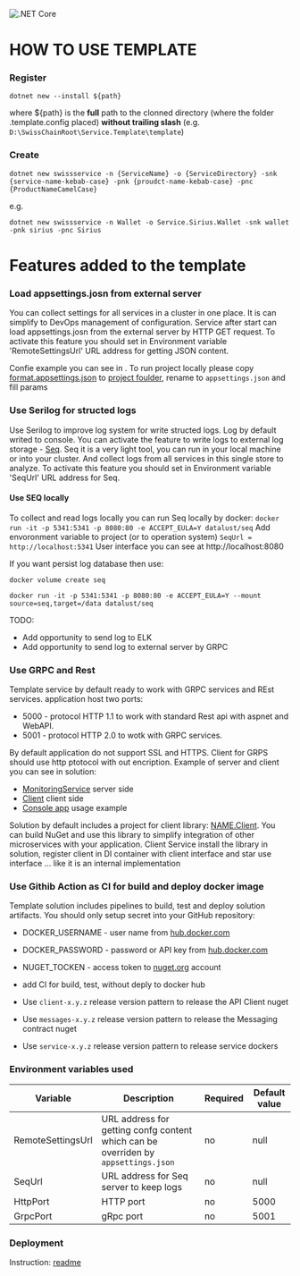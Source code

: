 ![.NET Core](https://github.com/SC-Poc/Service.Template/workflows/.NET%20Core/badge.svg)

# HOW TO USE TEMPLATE

### Register 
`
dotnet new --install ${path}
`

where ${path} is the **full** path to the clonned directory (where the folder .template.config placed) **without trailing slash** (e.g. `D:\SwissChainRoot\Service.Template\template`)

### Create

`
dotnet new swissservice -n {ServiceName} -o {ServiceDirectory} -snk {service-name-kebab-case} -pnk {proudct-name-kebab-case} -pnc {ProductNameCamelCase}
`

e.g.

`
dotnet new swissservice -n Wallet -o Service.Sirius.Wallet -snk wallet -pnk sirius -pnc Sirius
`
# Features added to the template

### Load appsettings.josn from external server
You can collect settings for all services in a cluster in one place. It is can simplify to DevOps management of configuration.
Service after start can load appsettings.josn from the external server by HTTP GET request.
To activate this feature you should set in Environment variable 'RemoteSettingsUrl' URL address for getting JSON content.

Confie example you can see in []().
To run project locally please copy [format.appsettings.json](https://github.com/SC-Poc/Service.Template/blob/master/template/format.appsettings.json) to [project foulder](https://github.com/SC-Poc/Service.Template/tree/master/template/src/Example), rename to `appsettings.json` and fill params

### Use Serilog for structed logs
Use Serilog to improve log system for write structed logs. 
Log by default writed to console.
You can activate the feature to write logs to external log storage - [Seq](https://datalust.co/seq). Seq it is a very light tool, you can run in your local machine or into your cluster. And collect logs from all services in this single store to analyze.
To activate this feature you should set in Environment variable 'SeqUrl' URL address for Seq.

#### Use SEQ locally
To collect and read logs locally you can run Seq locally by docker:
`
docker run -it -p 5341:5341 -p 8080:80 -e ACCEPT_EULA=Y datalust/seq
`
Add envoronment variable to project (or to operation system)
`
SeqUrl = http://localhost:5341
`
User interface you can see at http://localhost:8080

If you want persist log database then use:

`
docker volume create seq
`

`
docker run -it -p 5341:5341 -p 8080:80 -e ACCEPT_EULA=Y --mount source=seq,target=/data datalust/seq
`

TODO: 
* Add opportunity to send log to ELK
* Add opportunity to send log to external server by GRPC

### Use GRPC and Rest
Template service by default ready to work with GRPC services and REst services. application host two ports:
* 5000 - protocol HTTP 1.1 to work with standard Rest api with aspnet and WebAPI.
* 5001 - protocol HTTP 2.0 to wotk with GRPC services.

By default application do not support SSL and HTTPS. Client for GRPS should use http ptotocol with out encription.
Example of server and client you can see in solution: 
* [MonitoringService](https://github.com/SC-Poc/Service.Template/blob/master/template/src/Example/GrpcServices/MonitoringService.cs) server side
* [Client](https://github.com/SC-Poc/Service.Template/blob/master/template/src/Example.Client/ExampleClient.cs) client side
* [Console app](https://github.com/SC-Poc/Service.Template/blob/master/template/tests/Example.TestClient/Program.cs) usage example

Solution by default includes a project for client library: [NAME.Client](https://github.com/SC-Poc/Service.Template/blob/master/template/src/Example.Client/). You can build NuGet and use this library to simplify integration of other microservices with your application. Client Service install the library in solution, register client in DI container with client interface and star use interface ... like it is an internal implementation

### Use Githib Action as CI for build and deploy docker image
Template solution includes pipelines to build, test and deploy solution artifacts.
You should only setup secret into your GitHub repository:
* DOCKER_USERNAME - user name from [hub.docker.com](https://hub.docker.com/)
* DOCKER_PASSWORD - password or API key from [hub.docker.com](https://hub.docker.com/)
* NUGET_TOCKEN - access token to [nuget.org](https://www.nuget.org/) account

* add CI for build, test, without deply to docker hub

* Use `client-x.y.z` release version pattern to release the API Client nuget
* Use `messages-x.y.z` release version pattern to release the Messaging contract nuget
* Use `service-x.y.z` release version pattern to release service dockers

### Environment variables used
|Variable|Description|Required|Default value|
|-------|-------|-------|-------|
|RemoteSettingsUrl|URL address for getting confg content which can be overriden by `appsettings.json`|no|null|
|SeqUrl|URL address for Seq server to keep logs|no|null|
|HttpPort|HTTP port|no|5000|
|GrpcPort|gRpc port|no|5001|

### Deployment
Instruction: [readme](https://github.com/SC-Poc/Service.Template/blob/master/template/deployment/kubernetes/readme.md)

